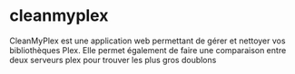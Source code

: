 # cleanmyplex
CleanMyPlex est une application web permettant de gérer et nettoyer vos bibliothèques Plex. Elle permet également de faire une comparaison entre deux serveurs plex pour trouver les plus gros doublons
